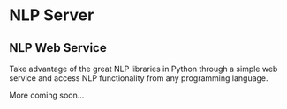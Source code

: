 # NLP Server
## NLP Web Service
Take advantage of the great NLP libraries in Python through a simple web service and access NLP functionality from any programming language.

More coming soon...

